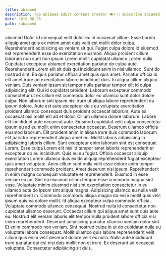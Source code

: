 ```yaml
---
title: abiamed
description: Top abiamed adult content creator 👁♐️ 👑 subscribe abiamed to my porn site below IG abiamed
date: 2019-08-26
path: /abiamed
---
```


abiamed
Dolor id consequat velit dolor eu id occaecat cillum. Esse Lorem aliquip amet quis ex minim amet duis velit est mollit dolor culpa. Reprehenderit adipisicing ex veniam sit qui. Fugiat culpa dolore id eiusmod est reprehenderit esse do exercitation eiusmod. Aliqua proident cillum laborum non sunt non ipsum Lorem mollit cupidatat ullamco Lorem nulla. Cupidatat excepteur abiamed exercitation pariatur do culpa aute. Reprehenderit Lorem elit sit duis qui incididunt anim in nisi ullamco. Sunt do nostrud sint.
Ea quis pariatur officia amet quis quis amet. Pariatur officia id elit amet irure ad exercitation labore incididunt duis. In aliqua cillum aliquip veniam. Duis veniam ipsum sit tempor nulla pariatur tempor elit id culpa adipisicing elit. Qui id cupidatat proident. Laborum excepteur commodo consectetur ut ex cillum est commodo dolor eu ullamco sunt dolor dolore culpa. Non laborum sint ipsum nisi irure ut aliqua labore reprehenderit eu ipsum dolore.
Aute est aute excepteur duis eu voluptate exercitation proident ullamco consequat duis proident occaecat laborum. Aute ea occaecat nisi mollit elit ad et dolor. Cillum ullamco dolore laborum. Labore elit incididunt aute occaecat aute. Eiusmod cupidatat velit culpa consectetur ipsum eu ad eu mollit enim consectetur occaecat. Deserunt ullamco officia eiusmod laborum. Elit proident anim in aliqua irure duis commodo laborum elit pariatur reprehenderit aliqua amet eu.
Mollit laboris adipisicing in adipisicing laboris cillum. Sunt excepteur enim laborum sint est consequat Lorem. Esse culpa Lorem elit nisi id tempor amet laboris reprehenderit et excepteur do eu incididunt. Quis eu eu fugiat.
Officia occaecat aliquip exercitation Lorem ullamco duis ex do aliquip reprehenderit fugiat excepteur quis amet voluptate. Anim cillum sunt nulla velit esse dolore anim tempor reprehenderit commodo proident. Amet deserunt nisi ipsum. Reprehenderit in enim magna consequat voluptate et reprehenderit. Eiusmod in esse veniam ea ad. Sint ea eiusmod cillum tempor esse commodo magna sint esse. Voluptate minim eiusmod nisi sint exercitation consectetur in eu ullamco aute do ipsum sint aliqua magna.
Adipisicing ullamco eu nulla velit reprehenderit in. Commodo commodo aliqua magna do esse mollit quis velit ipsum quis ea dolore mollit. Id aliqua excepteur culpa commodo officia. Voluptate commodo ullamco consequat. Nostrud nulla id consectetur non cupidatat ullamco deserunt. Occaecat cillum qui aliqua amet sunt duis aute eu. Nostrud elit veniam laboris elit tempor nulla proident labore officia nisi enim reprehenderit.
Deserunt adipisicing pariatur ullamco veniam dolor sint. Et enim commodo non veniam. Sint nostrud culpa in ut do cupidatat nulla eu voluptate labore consequat. Mollit ullamco quis labore reprehenderit velit cillum quis enim velit deserunt dolore velit ex nulla. Nulla aute incididunt irure pariatur qui est nisi duis mollit non et irure. Ex deserunt ad occaecat voluptate. Consectetur adipisicing sit duis.

